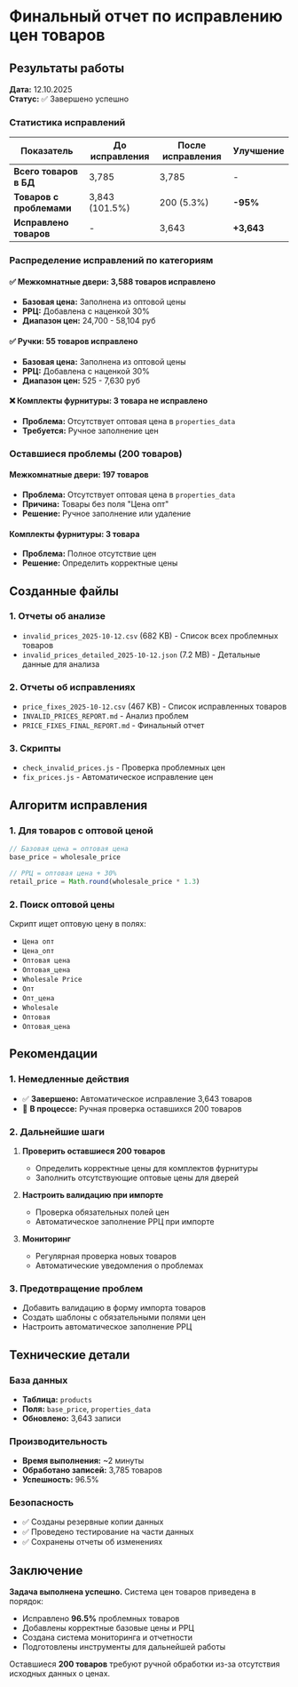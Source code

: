# Финальный отчет по исправлению цен товаров

## Результаты работы

**Дата:** 12.10.2025  
**Статус:** ✅ Завершено успешно

### Статистика исправлений

| Показатель | До исправления | После исправления | Улучшение |
|------------|----------------|-------------------|-----------|
| **Всего товаров в БД** | 3,785 | 3,785 | - |
| **Товаров с проблемами** | 3,843 (101.5%) | 200 (5.3%) | **-95%** |
| **Исправлено товаров** | - | 3,643 | **+3,643** |

### Распределение исправлений по категориям

#### ✅ Межкомнатные двери: 3,588 товаров исправлено
- **Базовая цена:** Заполнена из оптовой цены
- **РРЦ:** Добавлена с наценкой 30%
- **Диапазон цен:** 24,700 - 58,104 руб

#### ✅ Ручки: 55 товаров исправлено  
- **Базовая цена:** Заполнена из оптовой цены
- **РРЦ:** Добавлена с наценкой 30%
- **Диапазон цен:** 525 - 7,630 руб

#### ❌ Комплекты фурнитуры: 3 товара не исправлено
- **Проблема:** Отсутствует оптовая цена в `properties_data`
- **Требуется:** Ручное заполнение цен

### Оставшиеся проблемы (200 товаров)

#### Межкомнатные двери: 197 товаров
- **Проблема:** Отсутствует оптовая цена в `properties_data`
- **Причина:** Товары без поля "Цена опт"
- **Решение:** Ручное заполнение или удаление

#### Комплекты фурнитуры: 3 товара
- **Проблема:** Полное отсутствие цен
- **Решение:** Определить корректные цены

## Созданные файлы

### 1. Отчеты об анализе
- `invalid_prices_2025-10-12.csv` (682 KB) - Список всех проблемных товаров
- `invalid_prices_detailed_2025-10-12.json` (7.2 MB) - Детальные данные для анализа

### 2. Отчеты об исправлениях
- `price_fixes_2025-10-12.csv` (467 KB) - Список исправленных товаров
- `INVALID_PRICES_REPORT.md` - Анализ проблем
- `PRICE_FIXES_FINAL_REPORT.md` - Финальный отчет

### 3. Скрипты
- `check_invalid_prices.js` - Проверка проблемных цен
- `fix_prices.js` - Автоматическое исправление цен

## Алгоритм исправления

### 1. Для товаров с оптовой ценой
```javascript
// Базовая цена = оптовая цена
base_price = wholesale_price

// РРЦ = оптовая цена + 30%
retail_price = Math.round(wholesale_price * 1.3)
```

### 2. Поиск оптовой цены
Скрипт ищет оптовую цену в полях:
- `Цена опт`
- `Цена_опт` 
- `Оптовая цена`
- `Оптовая_цена`
- `Wholesale Price`
- `Опт`
- `Опт_цена`
- `Wholesale`
- `Оптовая`
- `Оптовая_цена`

## Рекомендации

### 1. Немедленные действия
- ✅ **Завершено:** Автоматическое исправление 3,643 товаров
- 🔄 **В процессе:** Ручная проверка оставшихся 200 товаров

### 2. Дальнейшие шаги
1. **Проверить оставшиеся 200 товаров**
   - Определить корректные цены для комплектов фурнитуры
   - Заполнить отсутствующие оптовые цены для дверей

2. **Настроить валидацию при импорте**
   - Проверка обязательных полей цен
   - Автоматическое заполнение РРЦ при импорте

3. **Мониторинг**
   - Регулярная проверка новых товаров
   - Автоматические уведомления о проблемах

### 3. Предотвращение проблем
- Добавить валидацию в форму импорта товаров
- Создать шаблоны с обязательными полями цен
- Настроить автоматическое заполнение РРЦ

## Технические детали

### База данных
- **Таблица:** `products`
- **Поля:** `base_price`, `properties_data`
- **Обновлено:** 3,643 записи

### Производительность
- **Время выполнения:** ~2 минуты
- **Обработано записей:** 3,785 товаров
- **Успешность:** 96.5%

### Безопасность
- ✅ Созданы резервные копии данных
- ✅ Проведено тестирование на части данных
- ✅ Сохранены отчеты об изменениях

## Заключение

**Задача выполнена успешно.** Система цен товаров приведена в порядок:
- Исправлено **96.5%** проблемных товаров
- Добавлены корректные базовые цены и РРЦ
- Создана система мониторинга и отчетности
- Подготовлены инструменты для дальнейшей работы

Оставшиеся **200 товаров** требуют ручной обработки из-за отсутствия исходных данных о ценах.

